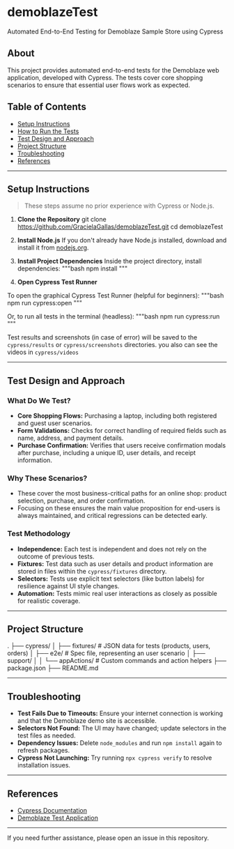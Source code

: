 # demoblazeTest

Automated End-to-End Testing for Demoblaze Sample Store using Cypress

## About

This project provides automated end-to-end tests for the Demoblaze web application, developed with Cypress. The tests cover core shopping scenarios to ensure that essential user flows work as expected.

## Table of Contents

- [Setup Instructions](#setup-instructions)
- [How to Run the Tests](#how-to-run-the-tests)
- [Test Design and Approach](#test-design-and-approach)
- [Project Structure](#project-structure)
- [Troubleshooting](#troubleshooting)
- [References](#references)

---

## Setup Instructions

> These steps assume no prior experience with Cypress or Node.js.

1. **Clone the Repository**
git clone https://github.com/GracielaGallas/demoblazeTest.git
cd demoblazeTest

2. **Install Node.js**
If you don't already have Node.js installed, download and install it from [nodejs.org](https://nodejs.org/).

3. **Install Project Dependencies**
Inside the project directory, install dependencies:
"""bash
npm install
"""

4. **Open Cypress Test Runner**

To open the graphical Cypress Test Runner (helpful for beginners):
"""bash
npm run cypress:open 
"""

Or, to run all tests in the terminal (headless):
"""bash
npm run cypress:run 
"""

Test results and screenshots (in case of error) will be saved to the `cypress/results` or `cypress/screenshots` directories.
you also can see the videos in `cypress/videos`

---

## Test Design and Approach

### What Do We Test?

- **Core Shopping Flows:** Purchasing a laptop, including both registered and guest user scenarios.
- **Form Validations:** Checks for correct handling of required fields such as name, address, and payment details.
- **Purchase Confirmation:** Verifies that users receive confirmation modals after purchase, including a unique ID, user details, and receipt information.

### Why These Scenarios?

- These cover the most business-critical paths for an online shop: product selection, purchase, and order confirmation.
- Focusing on these ensures the main value proposition for end-users is always maintained, and critical regressions can be detected early.

### Test Methodology

- **Independence:** Each test is independent and does not rely on the outcome of previous tests.
- **Fixtures:** Test data such as user details and product information are stored in files within the `cypress/fixtures` directory.
- **Selectors:** Tests use explicit text selectors (like button labels) for resilience against UI style changes.
- **Automation:** Tests mimic real user interactions as closely as possible for realistic coverage.

---

## Project Structure
.
├── cypress/
│ ├── fixtures/ # JSON data for tests (products, users, orders)
│ ├── e2e/ # Spec file, representing an user scenario
│ ├── support/
│ │ └── appActions/ # Custom commands and action helpers
├── package.json
├── README.md


---

## Troubleshooting

- **Test Fails Due to Timeouts:** Ensure your internet connection is working and that the Demoblaze demo site is accessible.
- **Selectors Not Found:** The UI may have changed; update selectors in the test files as needed.
- **Dependency Issues:** Delete `node_modules` and run `npm install` again to refresh packages.
- **Cypress Not Launching:** Try running `npx cypress verify` to resolve installation issues.

---

## References

- [Cypress Documentation](https://docs.cypress.io/)
- [Demoblaze Test Application](https://www.demoblaze.com/)

---

If you need further assistance, please open an issue in this repository.





